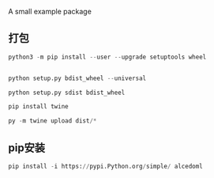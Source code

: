 A small example package


## 打包


```python
python3 -m pip install --user --upgrade setuptools wheel


python setup.py bdist_wheel --universal

python setup.py sdist bdist_wheel  

pip install twine    

py -m twine upload dist/*

```


## pip安装

```python
pip install -i https://pypi.Python.org/simple/ alcedoml
```
